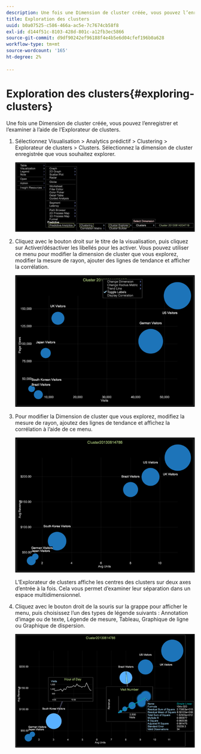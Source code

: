 ```yaml
---
description: Une fois une Dimension de cluster créée, vous pouvez l’enregistrer et l’examiner à l’aide de l’Explorateur de clusters.
title: Exploration des clusters
uuid: b0a07525-c586-466a-ac5e-7c7674cb58f8
exl-id: d144f51c-8103-428d-801c-a12fb3ec5866
source-git-commit: d9df90242ef96188f4e4b5e6d04cfef196b0a628
workflow-type: tm+mt
source-wordcount: '165'
ht-degree: 2%

---
```


# Exploration des clusters{#exploring-clusters}

Une fois une Dimension de cluster créée, vous pouvez l’enregistrer et l’examiner à l’aide de l’Explorateur de clusters.

1. Sélectionnez Visualisation > Analytics prédictif > Clustering > Explorateur de clusters > Clusters. Sélectionnez la dimension de cluster enregistrée que vous souhaitez explorer.

   ![](assets/explore_clusters_1.png)

1. Cliquez avec le bouton droit sur le titre de la visualisation, puis cliquez sur Activer/désactiver les libellés pour les activer. Vous pouvez utiliser ce menu pour modifier la dimension de cluster que vous explorez, modifier la mesure de rayon, ajouter des lignes de tendance et afficher la corrélation.

   ![](assets/explore_clusters_2.png)

1. Pour modifier la Dimension de cluster que vous explorez, modifiez la mesure de rayon, ajoutez des lignes de tendance et affichez la corrélation à l’aide de ce menu.

   ![](assets/explore_clusters_3.png)

   L’Explorateur de clusters affiche les centres des clusters sur deux axes d’entrée à la fois. Cela vous permet d’examiner leur séparation dans un espace multidimensionnel.

1. Cliquez avec le bouton droit de la souris sur la grappe pour afficher le menu, puis choisissez l’un des types de légende suivants : Annotation d’image ou de texte, Légende de mesure, Tableau, Graphique de ligne ou Graphique de dispersion.

   ![](assets/explore_clusters_4.png)
